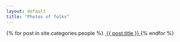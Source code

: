 ```yaml
---
layout: default
title: "Photos of folks"
---
```


<section class="gallery-wrapper">
	<div class="container photos">
		<div class="grid">
			{% for post in site.categories.people %}
				<a class="gallery-photo" href="{{ site.baseurl }}{{ post.url }}">
					<img src="{{ site.baseurl }}{{ post.base-path }}/{{ post.image-name }}-sm.jpg" alt="">
					<span class="caption">{{ post.title }}</span>
				</a>
			{% endfor %}
		</div>
	</div>
</section>
